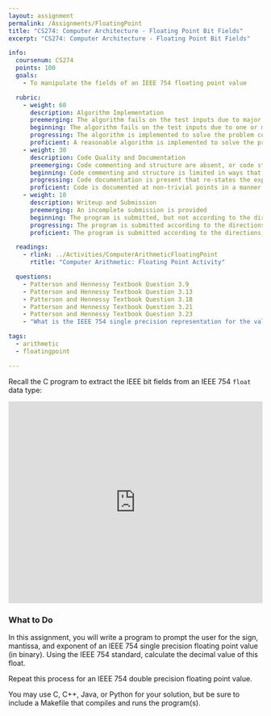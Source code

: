 ```yaml
---
layout: assignment
permalink: /Assignments/FloatingPoint
title: "CS274: Computer Architecture - Floating Point Bit Fields"
excerpt: "CS274: Computer Architecture - Floating Point Bit Fields"

info:
  coursenum: CS274
  points: 100
  goals:
    - To manipulate the fields of an IEEE 754 floating point value

  rubric:
    - weight: 60
      description: Algorithm Implementation
      preemerging: The algorithm fails on the test inputs due to major issues, or the program fails to compile and/or run
      beginning: The algorithm fails on the test inputs due to one or more minor issues
      progressing: The algorithm is implemented to solve the problem correctly according to given test inputs, but would fail if executed in a general case due to a minor issue or omission in the algorithm design or implementation, including a Makefile
      proficient: A reasonable algorithm is implemented to solve the problem which correctly solves the problem according to the given test inputs, and would be reasonably expected to solve the problem in the general case
    - weight: 30
      description: Code Quality and Documentation
      preemerging: Code commenting and structure are absent, or code structure departs significantly from best practice, and/or the code departs significantly from the style guide
      beginning: Code commenting and structure is limited in ways that reduce the readability of the program, and/or there are minor departures from the style guide
      progressing: Code documentation is present that re-states the explicit code definitions, and/or code is written that mostly adheres to the style guide
      proficient: Code is documented at non-trivial points in a manner that enhances the readability of the program, and code is written according to the style guide
    - weight: 10
      description: Writeup and Submission
      preemerging: An incomplete submission is provided
      beginning: The program is submitted, but not according to the directions in one or more ways (for example, because it is lacking a readme writeup)
      progressing: The program is submitted according to the directions with a minor omission or correction needed, and with at least superficial responses to the bolded questions throughout
      proficient: The program is submitted according to the directions, including a readme writeup describing the solution, and thoughtful answers to the bolded or textbook questions throughout

  readings:
    - rlink: ../Activities/ComputerArithmeticFloatingPoint
      rtitle: "Computer Arithmetic: Floating Point Activity"

  questions:
    - Patterson and Hennessy Textbook Question 3.9
    - Patterson and Hennessy Textbook Question 3.13
    - Patterson and Hennessy Textbook Question 3.18
    - Patterson and Hennessy Textbook Question 3.21
    - Patterson and Hennessy Textbook Question 3.23
    - "What is the IEEE 754 single precision representation for the value 0.1?  What is the actual value of this binary representation?"

tags:
  - arithmetic
  - floatingpoint

---
```


Recall the C program to extract the IEEE bit fields from an IEEE 754 `float` data type:

<iframe height="400px" width="100%" src="https://repl.it/@BillJr99/FloatingPointStandard?lite=true" scrolling="no" frameborder="no" allowtransparency="true" allowfullscreen="true" sandbox="allow-forms allow-pointer-lock allow-popups allow-same-origin allow-scripts allow-modals"></iframe> 

### What to Do

In this assignment, you will write a program to prompt the user for the sign, mantissa, and exponent of an IEEE 754 single precision floating point value (in binary).  Using the IEEE 754 standard, calculate the decimal value of this float.

Repeat this process for an IEEE 754 double precision floating point value.

You may use C, C++, Java, or Python for your solution, but be sure to include a Makefile that compiles and runs the program(s).
